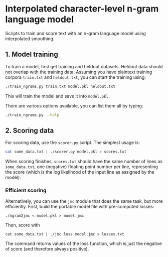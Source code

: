 # Interpolated character-level n-gram language model #

Scripts to train and score text with an n-gram language model using
interpolated smoothing.

## 1. Model training ##

To train a model, first get training and heldout datasets. Heldout data should
not overlap with the training data. Assuming you have plaintext training corpora
`train.txt` and `heldout.txt`, you can start the training using:

```bash
./train_ngrams.py train.txt model.pkl heldout.txt
```

This will train the model and save it into `model.pkl`.

There are various options available, you can list them all by typing:

```bash
./train_ngrams.py --help
```

## 2. Scoring data ##

For scoring data, use the `scorer.py` script. The simplest usage is:

```bash
cat some_data.txt | ./scorer.py model.pkl > scores.txt
```

When scoring finishes, `scores.txt` should have the same number of lines as
`some_data.txt`, one (negative) floating point number per line, representing
the score (which is the log likelihood of the input line as assigned by the
model).

### Efficient scoring

Alternatively, you can use the `jmc` module that does the same task, but
more efficiently. First, build the portable model file with pre-computed
losses:

    ./ngram2jmc < model.pkl > model.jmc

Then, score with

    cat some_data.txt | ./jmc loss model.jmc > losses.txt

The command returns values of the loss function, which is just
the negative of score (and therefore always positive).
